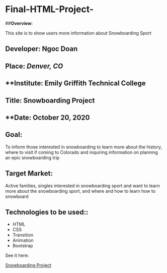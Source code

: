 # Final-HTML-Project-

##**Overview**:
<br>

This site is to show users more information about Snowboarding Sport 

## **Developer**: Ngoc Doan
## **Place:** *Denver, CO*
## **Institute: Emily Griffith Technical College
## **Title**: Snowboarding Project 
## **Date: October 20, 2020

## **Goal**:
To inform those interested in snowboarding to learn more about the history, where to visit if coming to Colorado and inquiring information on planning an epic snowboarding trip

## **Target Market**: 
Active families, singles interested in snowboarding sport and want to learn more about the snowboarding sport, and where and how to learn how to snowboard 

## **Technologies to be used:**:
* HTML
* CSS
* Transition
* Animation
* Bootstrap


See it here: 

[Snowboarding Project ](https://ndoan24.github.io/Final-HTML-Project-/)
